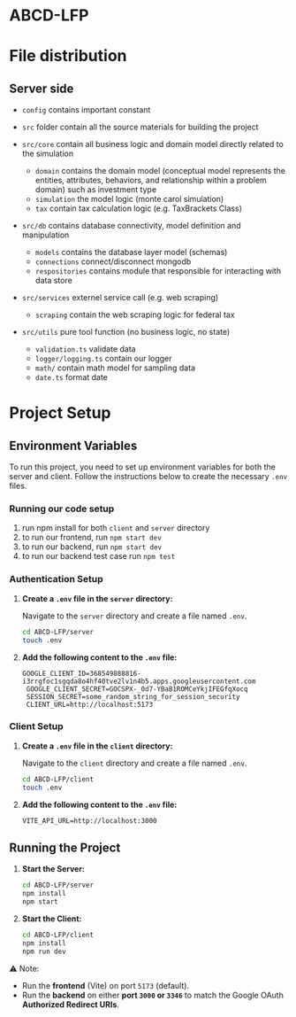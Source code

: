 # ABCD-LFP


# File distribution


## Server side

- `config` contains important constant

- `src` folder contain all the source materials for building the project

- `src/core` contain all business logic and domain model directly related to the simulation
    - `domain` contains the domain model (conceptual model represents the entities, attributes, behaviors, and relationship within a problem domain) such as investment type
    - `simulation` the model logic (monte carol simulation)
    - `tax` contain  tax calculation logic (e.g. TaxBrackets Class)

- `src/db` contains database connectivity, model definition and manipulation
    - `models` contains the database layer model (schemas)
    - `connections` connect/disconnect mongodb
    - `respositories` contains module that responsible for interacting with data store

- `src/services` externel service call (e.g. web scraping)
    - `scraping` contain the web scraping logic for federal tax

-  `src/utils` pure tool function (no business logic, no state)
    - `validation.ts` validate data
    - `logger/logging.ts` contain our logger
    - `math/` contain math model for sampling data
    - `date.ts` format date

# Project Setup

## Environment Variables

To run this project, you need to set up environment variables for both the server and client. Follow the instructions below to create the necessary `.env` files.


### Running our code setup
1. run npm install for both `client` and `server` directory
2. to run our frontend, run `npm start dev`
3. to run our backend, run `npm start dev`
4. to run our backend test case run `npm test`

### Authentication Setup

1. **Create a `.env` file in the `server` directory:**

   Navigate to the `server` directory and create a file named `.env`.

   ```bash
   cd ABCD-LFP/server
   touch .env
   ```

2. **Add the following content to the `.env` file:**

   ```plaintext
   GOOGLE_CLIENT_ID=368549888816-i3rrgfoc1sgqda8o4hf40tve2lv1n4b5.apps.googleusercontent.com
    GOOGLE_CLIENT_SECRET=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
    SESSION_SECRET=some_random_string_for_session_security
    CLIENT_URL=http://localhost:5173

   ```


### Client Setup

1. **Create a `.env` file in the `client` directory:**

   Navigate to the `client` directory and create a file named `.env`.

   ```bash
   cd ABCD-LFP/client
   touch .env
   ```

2. **Add the following content to the `.env` file:**

   ```plaintext
   VITE_API_URL=http://localhost:3000
   ```

## Running the Project

1. **Start the Server:**

   ```bash
   cd ABCD-LFP/server
   npm install
   npm start
   ```

2. **Start the Client:**

   ```bash
   cd ABCD-LFP/client
   npm install
   npm run dev
   ```
⚠️ Note:
- Run the **frontend** (Vite) on port `5173` (default).
- Run the **backend** on either **port `3000` or `3346`** to match the Google OAuth **Authorized Redirect URIs**.

